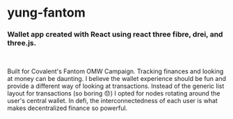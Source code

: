 # yung-fantom

<h3> Wallet app created with React using react three fibre, drei, and three.js. </h3>
<br />

Built for Covalent's Fantom OMW Campaign. 
Tracking finances and looking at money can be daunting. I believe the wallet experience should be fun and provide a different way of looking at transactions. Instead of the generic list layout for transactions (so boring 😞) I opted for nodes rotating around the user's central wallet. In defi, the interconnectedness of each user is what makes decentralized finance so powerful.

